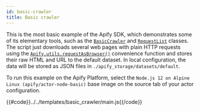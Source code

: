 ```yaml
---
id: basic-crawler
title: Basic crawler
---
```


 This is the most basic example of the Apify SDK, which demonstrates some of its
 elementary tools, such as the
 [`BasicCrawler`](/docs/api/basic-crawler)
 and [`RequestList`](/docs/api/request-list) classes.
 The script just downloads several web pages with plain HTTP requests using the
 [`Apify.utils.requestAsBrowser()`](/docs/api/utils#requestasbrowser)
 convenience function and stores their raw HTML and URL to the default dataset.
 In local configuration, the data will be stored as JSON files in `./apify_storage/datasets/default`.

 To run this example on the Apify Platform, select the `Node.js 12 on Alpine Linux (apify/actor-node-basic)` base image
 on the source tab of your actor configuration.


{{#code}}../../templates/basic_crawler/main.js{{/code}}